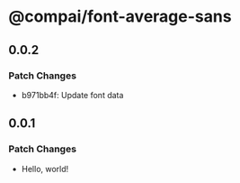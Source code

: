 # @compai/font-average-sans

## 0.0.2

### Patch Changes

- b971bb4f: Update font data

## 0.0.1

### Patch Changes

- Hello, world!
